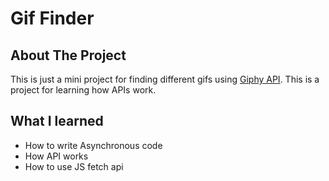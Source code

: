 # Gif Finder

## About The Project
This is just a mini project for finding different gifs using [Giphy API](https://giphy.com/).
This is a project for learning how APIs work.

## What I learned
- How to write Asynchronous code
- How API works
- How to use JS fetch api
